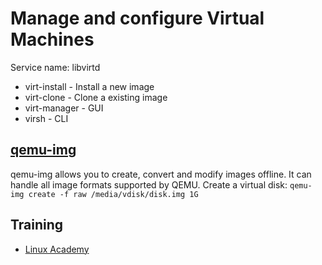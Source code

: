 # Manage and configure Virtual Machines
Service name: libvirtd

* virt-install - Install a new image
* virt-clone - Clone a existing image
* virt-manager - GUI
* virsh - CLI

## [qemu-img](http://manpages.ubuntu.com/manpages/bionic/man1/qemu-img.1.html)
qemu-img allows you to create, convert and modify images offline. It can handle all image formats supported by QEMU.
Create a virtual disk: `qemu-img create -f raw /media/vdisk/disk.img 1G`

## Training
* [Linux Academy](https://linuxacademy.com/cp/courses/lesson/course/5415/lesson/13/module/428)